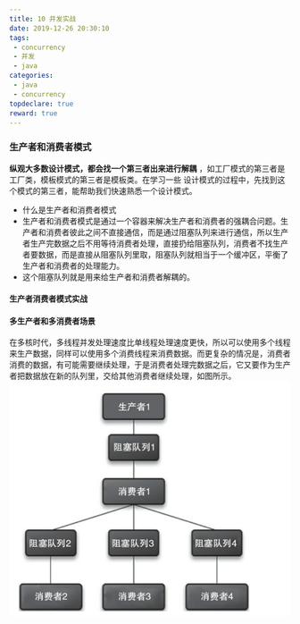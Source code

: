 ```yaml
---
title: 10 并发实战
date: 2019-12-26 20:30:10
tags:
 - concurrency
 - 并发
 - java
categories:
 - java
 - concurrency
topdeclare: true
reward: true
---
```


### 生产者和消费者模式

__纵观大多数设计模式，都会找一个第三者出来进行解耦__ ，如工厂模式的第三者是工厂类，模板模式的第三者是模板类。在学习一些
设计模式的过程中，先找到这个模式的第三者，能帮助我们快速熟悉一个设计模式。
- 什么是生产者和消费者模式
 - 生产者和消费者模式是通过一个容器来解决生产者和消费者的强耦合问题。生产者和消费者彼此之间不直接通信，而是通过阻塞队列来进行通信，所以生产者生产完数据之后不用等待消费者处理，直接扔给阻塞队列，消费者不找生产者要数据，而是直接从阻塞队列里取，阻塞队列就相当于一个缓冲区，平衡了生产者和消费者的处理能力。
 - 这个阻塞队列就是用来给生产者和消费者解耦的。
#### 生产者消费者模式实战

#### 多生产者和多消费者场景
在多核时代，多线程并发处理速度比单线程处理速度更快，所以可以使用多个线程来生产数据，同样可以使用多个消费线程来消费数据。而更复杂的情况是，消费者消费的数据，有可能需要继续处理，于是消费者处理完数据之后，它又要作为生产者把数据放在新的队列里，交给其他消费者继续处理，如图所示。
![多生产者消费者模式](img/多生产者消费者模式.jpg)
